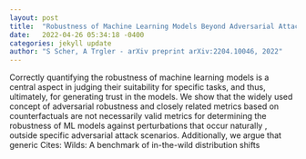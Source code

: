 ```yaml
---
layout: post
title:  "Robustness of Machine Learning Models Beyond Adversarial Attacks"
date:   2022-04-26 05:34:18 -0400
categories: jekyll update
author: "S Scher, A Trgler - arXiv preprint arXiv:2204.10046, 2022"
---
```

Correctly quantifying the robustness of machine learning models is a central aspect in judging their suitability for specific tasks, and thus, ultimately, for generating trust in the models. We show that the widely used concept of adversarial robustness and closely related metrics based on counterfactuals are not necessarily valid metrics for determining the robustness of ML models against perturbations that occur  naturally , outside specific adversarial attack scenarios. Additionally, we argue that generic Cites: Wilds: A benchmark of in-the-wild distribution shifts